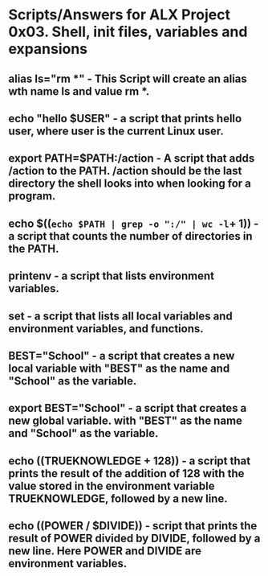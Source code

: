 # Scripts/Answers for ALX Project 0x03. Shell, init files, variables and expansions

## alias ls="rm *" - This Script will create an alias wth name ls and value rm *.

## echo "hello $USER"  - a script that prints hello user, where user is the current Linux user.

## export PATH=$PATH:/action  - A script that adds /action to the PATH. /action should be the last directory the shell looks into when looking for a program.

## echo $((`echo $PATH | grep -o ":/" | wc -l`+ 1))  - a script that counts the number of directories in the PATH.

## printenv - a script that lists environment variables.

## set  - a script that lists all local variables and environment variables, and functions.

## BEST="School"  - a script that creates a new local variable with "BEST" as the name and "School" as the variable.

## export BEST="School"  -  a script that creates a new global variable. with "BEST" as the name and "School" as the variable.

## echo $(($TRUEKNOWLEDGE + 128))  -  a script that prints the result of the addition of 128 with the value stored in the environment variable TRUEKNOWLEDGE, followed by a new line.

## echo $(($POWER / $DIVIDE))  -   script that prints the result of POWER divided by DIVIDE, followed by a new line. Here POWER and DIVIDE are environment variables.

##       
